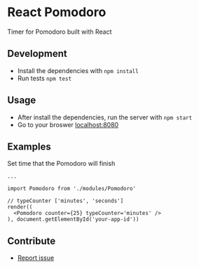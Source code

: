 # React Pomodoro

Timer for Pomodoro built with React

## Development

- Install the dependencies with `npm install`
- Run tests `npm test`

## Usage

- After install the dependencies, run the server with `npm start`
- Go to your broswer [localhost:8080][localhost]

## Examples

Set time that the Pomodoro will finish

```
...

import Pomodoro from './modules/Pomodoro'

// typeCounter ['minutes', 'seconds']
render((
  <Pomodoro counter={25} typeCounter='minutes' />
), document.getElementById('your-app-id'))
```

## Contribute

- [Report issue][issues]


[localhost]: http://localhost:8080
[issues]: https://github.com/igr-santos/react-pomodoro/issues
